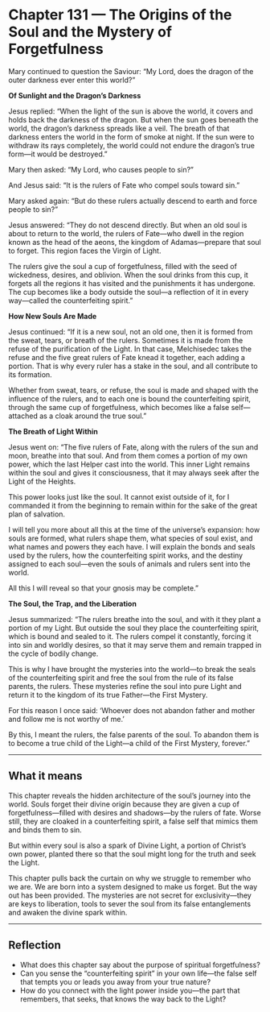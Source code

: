 # Chapter 131 — The Origins of the Soul and the Mystery of Forgetfulness

Mary continued to question the Saviour: “My Lord, does the dragon of the outer darkness ever enter this world?”

**Of Sunlight and the Dragon’s Darkness**

Jesus replied: “When the light of the sun is above the world, it covers and holds back the darkness of the dragon. But when the sun goes beneath the world, the dragon’s darkness spreads like a veil. The breath of that darkness enters the world in the form of smoke at night. If the sun were to withdraw its rays completely, the world could not endure the dragon’s true form—it would be destroyed.”

Mary then asked: “My Lord, who causes people to sin?”

And Jesus said: “It is the rulers of Fate who compel souls toward sin.”

Mary asked again: “But do these rulers actually descend to earth and force people to sin?”

Jesus answered: “They do not descend directly. But when an old soul is about to return to the world, the rulers of Fate—who dwell in the region known as the head of the aeons, the kingdom of Adamas—prepare that soul to forget. This region faces the Virgin of Light.

The rulers give the soul a cup of forgetfulness, filled with the seed of wickedness, desires, and oblivion. When the soul drinks from this cup, it forgets all the regions it has visited and the punishments it has undergone. The cup becomes like a body outside the soul—a reflection of it in every way—called the counterfeiting spirit.”

**How New Souls Are Made**

Jesus continued: “If it is a new soul, not an old one, then it is formed from the sweat, tears, or breath of the rulers. Sometimes it is made from the refuse of the purification of the Light. In that case, Melchisedec takes the refuse and the five great rulers of Fate knead it together, each adding a portion. That is why every ruler has a stake in the soul, and all contribute to its formation.

Whether from sweat, tears, or refuse, the soul is made and shaped with the influence of the rulers, and to each one is bound the counterfeiting spirit, through the same cup of forgetfulness, which becomes like a false self—attached as a cloak around the true soul.”

**The Breath of Light Within**

Jesus went on: “The five rulers of Fate, along with the rulers of the sun and moon, breathe into that soul. And from them comes a portion of my own power, which the last Helper cast into the world. This inner Light remains within the soul and gives it consciousness, that it may always seek after the Light of the Heights.

This power looks just like the soul. It cannot exist outside of it, for I commanded it from the beginning to remain within for the sake of the great plan of salvation.

I will tell you more about all this at the time of the universe’s expansion: how souls are formed, what rulers shape them, what species of soul exist, and what names and powers they each have. I will explain the bonds and seals used by the rulers, how the counterfeiting spirit works, and the destiny assigned to each soul—even the souls of animals and rulers sent into the world.

All this I will reveal so that your gnosis may be complete.”

**The Soul, the Trap, and the Liberation**

Jesus summarized: “The rulers breathe into the soul, and with it they plant a portion of my Light. But outside the soul they place the counterfeiting spirit, which is bound and sealed to it. The rulers compel it constantly, forcing it into sin and worldly desires, so that it may serve them and remain trapped in the cycle of bodily change.

This is why I have brought the mysteries into the world—to break the seals of the counterfeiting spirit and free the soul from the rule of its false parents, the rulers. These mysteries refine the soul into pure Light and return it to the kingdom of its true Father—the First Mystery.

For this reason I once said:
‘Whoever does not abandon father and mother and follow me is not worthy of me.’

By this, I meant the rulers, the false parents of the soul. To abandon them is to become a true child of the Light—a child of the First Mystery, forever.”

---

## What it means

This chapter reveals the hidden architecture of the soul’s journey into the world. Souls forget their divine origin because they are given a cup of forgetfulness—filled with desires and shadows—by the rulers of fate. Worse still, they are cloaked in a counterfeiting spirit, a false self that mimics them and binds them to sin.

But within every soul is also a spark of Divine Light, a portion of Christ’s own power, planted there so that the soul might long for the truth and seek the Light.

This chapter pulls back the curtain on why we struggle to remember who we are. We are born into a system designed to make us forget. But the way out has been provided. The mysteries are not secret for exclusivity—they are keys to liberation, tools to sever the soul from its false entanglements and awaken the divine spark within.

---

## Reflection

* What does this chapter say about the purpose of spiritual forgetfulness?
* Can you sense the “counterfeiting spirit” in your own life—the false self that tempts you or leads you away from your true nature?
* How do you connect with the light power inside you—the part that remembers, that seeks, that knows the way back to the Light?
